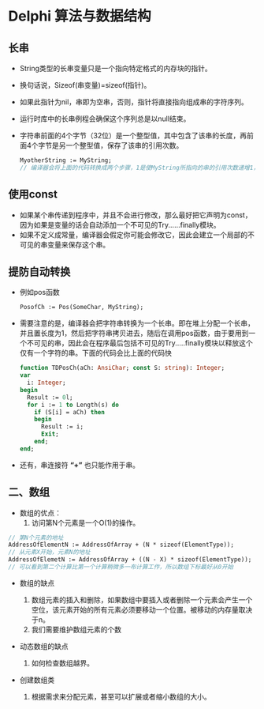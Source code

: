 # Delphi 算法与数据结构

## 长串

* String类型的长串变量只是一个指向特定格式的内存块的指针。

* 换句话说，Sizeof(串变量)=sizeof(指针)。

* 如果此指针为nil，串即为空串，否则，指针将直接指向组成串的字符序列。

* 运行时库中的长串例程会确保这个序列总是以null结束。

* 字符串前面的4个字节（32位）是一个整型值，其中包含了该串的长度，再前面4个字节是另一个整型值，保存了该串的引用次数。

  ```pascal
  MyotherString := MyString;
  // 编译器会将上面的代码转换成两个步骤，1是使MyString所指向的串的引用次数递增1，2.把MyOtherString指针置为与MyString指针相同。
  ```

## 使用const

* 如果某个串传递到程序中，并且不会进行修改，那么最好把它声明为const，因为如果是变量的话会自动添加一个不可见的Try......finally模块。
* 如果不定义成常量，编译器会假定你可能会修改它，因此会建立一个局部的不可见的串变量来保存这个串。

## 提防自动转换

* 例如pos函数

  ```pascal
  PosofCh := Pos(SomeChar, MyString);
  ```

* 需要注意的是，编译器会把字符串转换为一个长串。即在堆上分配一个长串，并且置长度为1，然后把字符串拷贝进去，随后在调用pos函数，由于要用到一个不可见的串，因此会在程序最后包括不可见的Try.....finally模块以释放这个仅有一个字符的串。下面的代码会比上面的代码快

  ```pascal
  function TDPosCh(aCh: AnsiChar; const S: string): Integer;
  var
    i: Integer;
  begin
    Result := 0l;
    for i := 1 to Length(s) do
      if (S[i] = aCh) then
      begin
        Result := i;
        Exit;
      end;
  end;
  ```

* 还有，串连接符 **“+”** 也只能作用于串。



## 二、数组

* 数组的优点：
  1. 访问第N个元素是一个O(1)的操作。

```pascal
// 第N个元素的地址
AddressOfElementN := AddressOfArray + (N * sizeof(ElementType));
// 从元素X开始，元素N的地址
AddressOfElemetN := AddressOfArray + ((N - X) * sizeof(ElementType));
// 可以看到第二个计算比第一个计算稍微多一布计算工作，所以数组下标最好从0开始
```

* 数组的缺点
  1. 数组元素的插入和删除，如果数组中要插入或者删除一个元素会产生一个空位，该元素开始的所有元素必须要移动一个位置。被移动的内存量取决于n。
  2. 我们需要维护数组元素的个数
* 动态数组的缺点
  1. 如何检查数组越界。

* 创建数组类
  1. 根据需求来分配元素，甚至可以扩展或者缩小数组的大小。